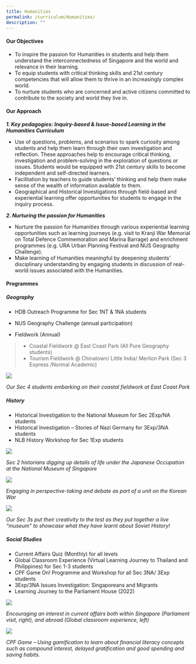 ```yaml
---
title: Humanities
permalink: /curriculum/Humanities/
description: ""
---
```

#### **Our Objectives**


*   To inspire the passion for Humanities in students and help them understand the interconnectedness of Singapore and the world and relevance in their learning.
*   To equip students with critical thinking skills and 21st century competencies that will allow them to thrive in an increasingly complex world.
*   To nurture students who are concerned and active citizens committed to contribute to the society and world they live in.

#### **Our Approach**


**_1\. Key pedagogies: Inquiry-based & Issue-based Learning in the Humanities Curriculum_**

*   Use of questions, problems, and scenarios to spark curiosity among students and help them learn through their own investigation and reflection. These approaches help to encourage critical thinking, investigation and problem-solving in the exploration of questions or issues. Students would be equipped with 21st century skills to become independent and self-directed learners.
*   Facilitation by teachers to guide students’ thinking and help them make sense of the wealth of information available to them.
*   Geographical and Historical Investigations through field-based and experiential learning offer opportunities for students to engage in the inquiry process.

**_2\. Nurturing the passion for Humanities_**

*   Nurture the passion for Humanities through various experiential learning opportunities such as learning journeys (e.g. visit to Kranji War Memorial on Total Defence Commemoration and Marina Barrage) and enrichment programmes (e.g. URA Urban Planning Festival and NUS Geography Challenge).
*   Make learning of Humanities meaningful by deepening students’ disciplinary understanding by engaging students in discussion of real-world issues associated with the Humanities.

  

#### **Programmes**


##### **Geography**

*   HDB Outreach Programme for Sec 1NT & 1NA students  
    
*   NUS Geography Challenge (annual participation)
*   Fieldwork (Annual)

>*   Coastal Fieldwork @ East Coast Park (All Pure Geography students)
>*   Tourism Fieldwork @ Chinatown/ Little India/ Merlion Park (Sec 3 Express /Normal Academic)

![](https://chijstjosephsconvent.moe.edu.sg/qql/slot/u160/2022/Curriculum/humanities/GEOG1.jpg)  

_Our Sec 4 students embarking on their coastal fieldwork at East Coast Park_

  

##### **History**

*   Historical Investigation to the National Museum for Sec 2Exp/NA students 
*   Historical Investigation – Stories of Nazi Germany for 3Exp/3NA students
*   NLB History Workshop for Sec 1Exp students

![](https://chijstjosephsconvent.moe.edu.sg/qql/slot/u160/2022/Curriculum/humanities/HIST1.jpg)  

_Sec 2 historians digging up details of life under the Japanese Occupation at the National Museum of Singapore_  

![](https://chijstjosephsconvent.moe.edu.sg/qql/slot/u160/2022/Curriculum/humanities/HIST2.jpg)  

_Engaging in perspective-taking and debate as part of a unit on the Korean War_  

![](https://chijstjosephsconvent.moe.edu.sg/qql/slot/u160/2022/Curriculum/humanities/HIST3.png)  

_Our Sec 3s put their creativity to the test as they put together a live “museum” to showcase what they have learnt about Soviet History!_  

  

##### **Social Studies**

*   Current Affairs Quiz (Monthly) for all levels
*   Global Classroom Experience (Virtual Learning Journey to Thailand and Philippines) for Sec 1-3 students
*   CPF Game On! Programme and Workshop for all Sec 3NA/ 3Exp students
*   3Exp/3NA Issues Investigation: Singaporeans and Migrants
*   Learning Journey to the Parliament House (2022)

![](https://chijstjosephsconvent.moe.edu.sg/qql/slot/u160/2022/Curriculum/humanities/SS1.jpg)  

_Encouraging an interest in current affairs both within Singapore (Parliament visit, right), and abroad (Global classroom experience, left)_  

![](https://chijstjosephsconvent.moe.edu.sg/qql/slot/u160/2022/Curriculum/humanities/SS2.png)  

_CPF Game – Using gamification to learn about financial literacy concepts such as compound interest, delayed gratification and good spending and saving habits._